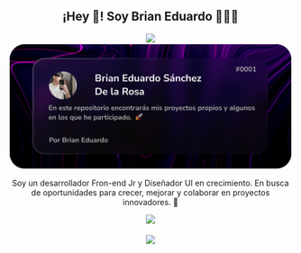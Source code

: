 <p align="center" width="400">
   <h2 align="center">¡Hey 👋! Soy Brian Eduardo 👨🏻‍💻</h2>
</p>

<p align="center">
<img src="https://user-images.githubusercontent.com/22107794/139580686-887df369-edb8-4bc8-b607-4fbf6d7e4866.gif" width="900"/>
<img  width="500"src="banner.png"/>
</p>

<p align="center">Soy un desarrollador Fron-end Jr y Diseñador UI en crecimiento. En busca de oportunidades para crecer, mejorar y colaborar en proyectos innovadores. 🚀</p> 

<p align="center">
<img width=300 src="https://skillicons.dev/icons?i=html,css,js,figma,photoshop,vue,angular,supabase&theme=dark" />
</p>

<div align="center">
<img align="center" src="https://github-readme-stats.vercel.app/api?username=BrianEduardo&show_icons=true&theme=ocean_dark"/>
</div>
